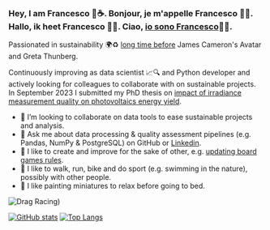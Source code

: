 ### Hey, I am Francesco 👋☕. Bonjour, je m'appelle Francesco 👋🍷. Hallo, ik heet Francesco 👋🍺. Ciao, [io sono Francesco](https://www.youtube.com/watch?v=Jt2fv7ort_g)👋🍝. 

Passionated in sustainability 🌍♻ [long time before](https://www.youtube.com/channel/UCrLDNeNHGKjvlukPQYQCqPg) James Cameron's Avatar and Greta Thunberg.

Continuously improving as data scientist 📈🔍 and Python developer and actively looking for colleagues to collaborate with on sustainable projects. In September 2023 I submitted my PhD thesis on [impact of irradiance measurement quality on photovoltaics energy yield](https://repository.lboro.ac.uk/articles/conference_contribution/Evaluation_of_uncertainty_sources_and_propagation_from_irradiance_sensors_to_PV_energy_production/9555833).

- 👯 I’m looking to collaborate on data tools to ease sustainable projects and analysis.
- 💬 Ask me about data processing & quality assessment pipelines (e.g. Pandas, NumPy & PostgreSQL) on GitHub or [Linkedin](https://www.linkedin.com/in/francescomariottini/).
- 🎲 I like to create and improve for the sake of other, e.g. [updating board games rules](https://boardgamegeek.com/user/Mithrandir82).
- 🌳 I like to walk, run, bike and do sport (e.g. swimming in the nature), possibly with other people.
- 🎨 I like painting miniatures to relax before going to bed.

![Drag Racing](https://cf.geekdo-images.com/LsXe-pJjXbsJBlQixEv8xQ__imagepage/img/-4WZH7XAEOCyOiI-4rk2JKIY5Sg=/fit-in/900x600/filters:no_upscale():strip_icc()/pic7255690.jpg))

<!---[![Top Langs](https://github-readme-stats.vercel.app/api/top-langs/?username=FrancescoMariottini)](https://github.com/FrancescoMariottini/github-readme-stats)--->

[![GitHub stats](https://github-readme-stats.vercel.app/api?username=FrancescoMariottini)](https://github.com/FrancescoMariottini/github-readme-stats)
[![Top Langs](https://github-readme-stats.vercel.app/api/top-langs/?username=FrancescoMariottini&layout=compact)](https://github.com/FrancescoMariottini/github-readme-stats)



